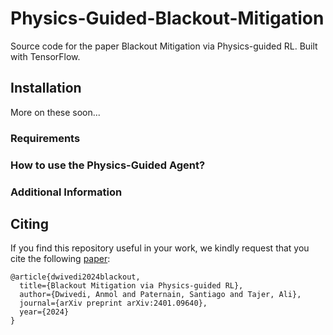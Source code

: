 # Physics-Guided-Blackout-Mitigation
Source code for the paper Blackout Mitigation via Physics-guided RL. Built with TensorFlow.

## Installation
More on these soon...

### Requirements

### How to use the Physics-Guided Agent?

### Additional Information


## Citing
If you find this repository useful in your work, we kindly request that you cite the following [paper](https://arxiv.org/abs/2401.09640):
```
@article{dwivedi2024blackout,
  title={Blackout Mitigation via Physics-guided RL},
  author={Dwivedi, Anmol and Paternain, Santiago and Tajer, Ali},
  journal={arXiv preprint arXiv:2401.09640},
  year={2024}
}
```
